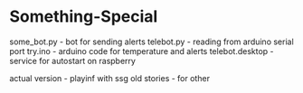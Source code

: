 # Something-Special
some_bot.py - bot for sending alerts
telebot.py - reading from arduino serial port
try.ino - arduino code for temperature and alerts
telebot.desktop - service for autostart on raspberry

actual version - playinf with ssg
old stories - for other 
